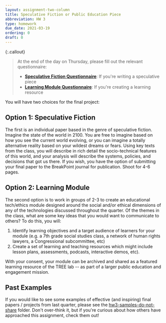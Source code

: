 ```yaml
---
layout: assignment-two-column
title: Speculative Fiction or Public Education Piece
abbreviation: HW 3
type: homework
due_date: 2021-03-19
ordering: 0 
draft: 0
---
```

{:.callout}
> At the end of the day on Thursday, please fill out the relevant questionnaire:
> * **<a href="https://forms.gle/9hxgPQL5JT75hdaN6" target="_blank">Speculative Fiction Questionnaire</a>**: If you're writing a speculative piece
> * **<a href="https://forms.gle/aivR1LA7yoM3zZoj9" target="_blank">Learning Module Questionnaire</a>**: If you're creating a learning resource
> 
> 

You will have two choices for the final project: 

## Option 1: Speculative Fiction
The first is an individual paper based in the genre of speculative fiction. Imagine the state of the world in 2100. You are free to imagine based on how you see the current world evolving, or you can imagine a totally alternative reality based on your wildest dreams or fears. Using key texts from the class, you will describe in rich detail the socio-technical features of this world, and your analysis will describe the systems, policies, and decisions that got us there. If you wish, you have the option of submitting your final paper to the BreakPoint journal for publication. Shoot for 4-6 pages.

## Option 2: Learning Module
The second option is to work in groups of 2-3 to create an educational tech/ethics module designed around the social and/or ethical dimensions of any of the technologies discussed throughout the quarter. Of the themes in the class, what are some key ideas that you would want to communicate to others? To do this, you will:

1. Identify learning objectives and a target audience of learners for your module (e.g. a 7th grade social studies class, a network of human rights lawyers, a Congressional subcommittee, etc)
2. Create a set of learning and teaching resources which might include lesson plans, assessments, podcasts, interactive demos, etc). 

With your consent, your module can be archived and shared as a featured learning resource of the TREE lab -- as part of a larger public education and engagement mission.

## Past Examples
If you would like to see some examples of effective (and inspiring) final papers / projects from last quarter, please see the <a href="https://canvas.northwestern.edu/courses/130544/files/folder/h3-samples-do-not-share" target="_blank">hw3-samples-do-not-share</a> folder. Don't over-think it, but if you're curious about how others have approached this assignment, check them out!